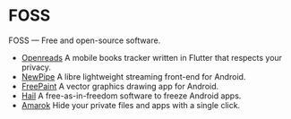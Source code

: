 # FOSS
FOSS — Free and open-source software.

- [Openreads](https://github.com/mateusz-bak/openreads-android) A mobile books tracker written in Flutter that respects your privacy.
- [NewPipe](https://github.com/TeamNewPipe/NewPipe) A libre lightweight streaming front-end for Android.
- [FreePaint](https://github.com/pastthepixels/FreePaint) A vector graphics drawing app for Android.
- [Hail](https://github.com/aistra0528/Hail) A free-as-in-freedom software to freeze Android apps.
- [Amarok](https://github.com/deltazefiro/Amarok-Hider) Hide your private files and apps with a single click.
